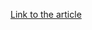 [Link to the article](https://www.microsoft.com/en-us/security/blog/2025/05/29/defending-against-evolving-identity-attack-techniques/)

